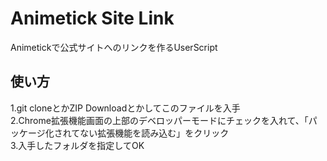 # Animetick Site Link
Animetickで公式サイトへのリンクを作るUserScript

## 使い方
 1.git cloneとかZIP Downloadとかしてこのファイルを入手  
 2.Chrome拡張機能画面の上部のデベロッパーモードにチェックを入れて、「パッケージ化されてない拡張機能を読み込む」をクリック  
 3.入手したフォルダを指定してOK
